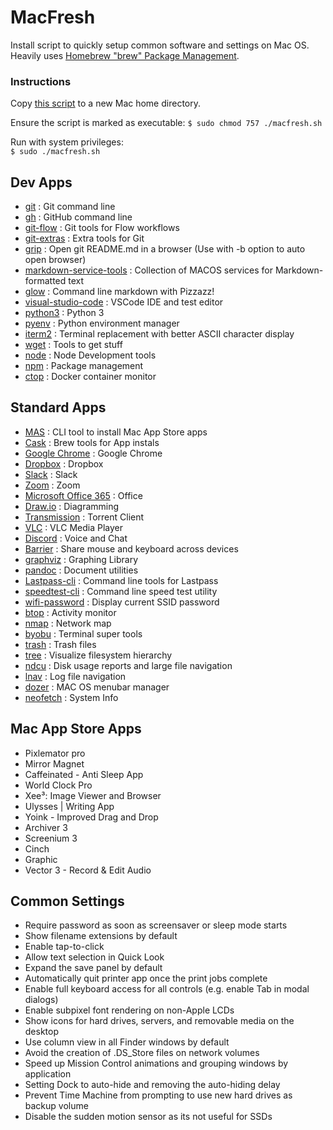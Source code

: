 # MacFresh

Install script to quickly setup common software and settings on Mac OS. Heavily uses [Homebrew "brew" Package Management](https://brew.sh/).

### Instructions

Copy [this script](https://raw.githubusercontent.com/schneik80/MacFresh/main/macfresh.sh) to a new Mac home directory.

Ensure the script is marked as executable:
`$ sudo chmod 757 ./macfresh.sh`

Run with system privileges:  
`$ sudo ./macfresh.sh`

## Dev Apps

- [git](https://formulae.brew.sh/formula/git) : Git command line
- [gh](https://formulae.brew.sh/formula/gh) : GitHub command line
- [git-flow](https://formulae.brew.sh/formula/git-flow) : Git tools for Flow workflows
- [git-extras](https://formulae.brew.sh/formula/git-extras) : Extra tools for Git
- [grip](https://formulae.brew.sh/formula/grip) : Open git README.md in a browser (Use with -b option to auto open
  browser)
- [markdown-service-tools](https://formulae.brew.sh/formula/markdown-service-tools) : Collection of MACOS services for Markdown-formatted text
- [glow](https://formulae.brew.sh/formula/glow) : Command line markdown with Pizzazz!
- [visual-studio-code](https://formulae.brew.sh/formula/visual-studio-code) : VSCode IDE and test editor
- [python3](https://formulae.brew.sh/formula/python) : Python 3
- [pyenv](https://formulae.brew.sh/formula/pyenv) : Python environment manager
- [iterm2](https://formulae.brew.sh/formula/iterm2) : Terminal replacement with better ASCII character display
- [wget](https://formulae.brew.sh/formula/wget) : Tools to get stuff
- [node](https://formulae.brew.sh/formula/node) : Node Development tools
- [npm](https://formulae.brew.sh/formula/npm) : Package management
- [ctop](https://formulae.brew.sh/formula/ctop) : Docker container monitor

## Standard Apps

- [MAS](https://formulae.brew.sh/formula/mas) : CLI tool to install Mac App Store apps
- [Cask](https://formulae.brew.sh/formula/cask) : Brew tools for App instals
- [Google Chrome](goggle.com) : Google Chrome
- [Dropbox](dropbox.com) : Dropbox
- [Slack](slack.com) : Slack
- [Zoom](zoom.com) : Zoom
- [Microsoft Office 365](office365.com) : Office
- [Draw.io](draw.io) : Diagramming
- [Transmission](https://transmissionbt.com) : Torrent Client
- [VLC](vlc.com) : VLC Media Player
- [Discord](discore.com) : Voice and Chat
- [Barrier](https://formulae.brew.sh/formula/barrier) : Share mouse and keyboard across devices
- [graphviz](graphviz.com) : Graphing Library
- [pandoc](pandoc.com) : Document utilities
- [Lastpass-cli](https://formulae.brew.sh/formula/lastpass-cli) : Command line tools for Lastpass
- [speedtest-cli](https://formulae.brew.sh/formula/speedtest-cli) : Command line speed test utility
- [wifi-password](https://formulae.brew.sh/formula/wifi-password) : Display current SSID password
- [btop](https://formulae.brew.sh/formula/btop) : Activity monitor
- [nmap](https://formulae.brew.sh/formula/nmap) : Network map
- [byobu](https://formulae.brew.sh/formula/byobu) : Terminal super tools
- [trash](https://formulae.brew.sh/formula/trash) : Trash files
- [tree](https://formulae.brew.sh/formula/tree) : Visualize filesystem hierarchy
- [ndcu](https://formulae.brew.sh/formula/ndcu) : Disk usage reports and large file navigation
- [lnav](https://formulae.brew.sh/formula/lnav) : Log file navigation
- [dozer](https://formulae.brew.sh/formula/dozer) : MAC OS menubar manager
- [neofetch](https://formulae.brew.sh/formula/neofetch) : System Info

## Mac App Store Apps

- Pixlemator pro
- Mirror Magnet
- Caffeinated - Anti Sleep App
- World Clock Pro
- Xee³: Image Viewer and Browser
- Ulysses | Writing App
- Yoink - Improved Drag and Drop
- Archiver 3
- Screenium 3
- Cinch
- Graphic
- Vector 3 - Record & Edit Audio

## Common Settings

- Require password as soon as screensaver or sleep mode starts
- Show filename extensions by default
- Enable tap-to-click
- Allow text selection in Quick Look
- Expand the save panel by default
- Automatically quit printer app once the print jobs complete
- Enable full keyboard access for all controls (e.g. enable Tab in modal dialogs)
- Enable subpixel font rendering on non-Apple LCDs
- Show icons for hard drives, servers, and removable media on the desktop
- Use column view in all Finder windows by default
- Avoid the creation of .DS_Store files on network volumes
- Speed up Mission Control animations and grouping windows by application
- Setting Dock to auto-hide and removing the auto-hiding delay
- Prevent Time Machine from prompting to use new hard drives as backup volume
- Disable the sudden motion sensor as its not useful for SSDs
